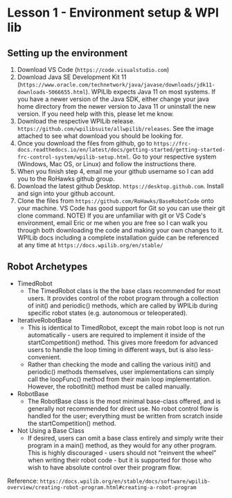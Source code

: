 # Lesson 1 - Environment setup & WPI lib

## Setting up the environment
1) Download VS Code (`https://code.visualstudio.com`)
2) Download Java SE Development Kit 11 (`https://www.oracle.com/technetwork/java/javase/downloads/jdk11-downloads-5066655.html`). WPILIb expects Java 11 on most systems. If you have a newer version of the Java SDK, either change your java home directory from the newer version to Java 11 or uninstall the new version. If you need help with this, please let me know.
3) Download the respective WPILib release. `https://github.com/wpilibsuite/allwpilib/releases`. See the image attached to see what download you should be looking for.
4) Once you download the files from github, go to `https://frc-docs.readthedocs.io/en/latest/docs/getting-started/getting-started-frc-control-system/wpilib-setup.html`. Go to your respective system (Windows, Mac OS, or Linux) and follow the instructions there. 
5) When you finish step 4, email me your github username so I can add you to the RoHawks github group. 
6) Download the latest github Desktop. `https://desktop.github.com`. Install and sign into your github account.
7) Clone the files from `https://github.com/RoHawks/BaseRobotCode` onto your machine. VS Code has good support for Git so you can use their git clone command.
NOTE) If you are unfamiliar with git or VS Code's environment, email Eric or me when you are free so I can walk you through both downloading the code and making your own changes to it. WPILib docs including a complete installation guide can be referenced at any time at `https://docs.wpilib.org/en/stable/`

## Robot Archetypes

-   TimedRobot
    - The TimedRobot class is the the base class recommended for most users. It provides control of the robot program through a collection of init() and periodic() methods, which are called by WPILib during specific robot states (e.g. autonomous or teleoperated).
-   IterativeRobotBase
    - This is identical to TimedRobot, except the main robot loop is not run automatically - users are required to implement it inside of the startCompetition() method. This gives more freedom for advanced users to handle the loop timing in different ways, but is also less-convenient.
    - Rather than checking the mode and calling the various init() and periodic() methods themselves, user implementations can simply call the loopFunc() method from their main loop implementation. However, the robotInit() method must be called manually.
-   RobotBase
    - The RobotBase class is the most minimal base-class offered, and is generally not recommended for direct use. No robot control flow is handled for the user; everything must be written from scratch inside the startCompetition() method.
- Not Using a Base Class
    - If desired, users can omit a base class entirely and simply write their program in a main() method, as they would for any other program. This is highly discouraged - users should not “reinvent the wheel” when writing their robot code - but it is supported for those who wish to have absolute control over their program flow.

Reference: `https://docs.wpilib.org/en/stable/docs/software/wpilib-overview/creating-robot-program.html#creating-a-robot-program`
